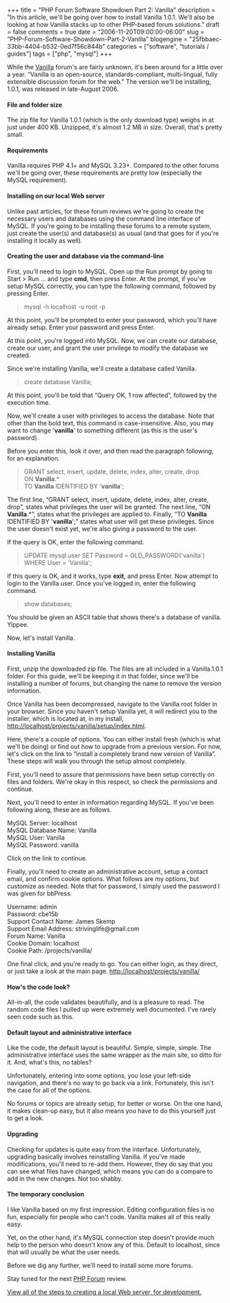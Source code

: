 +++
title = "PHP Forum Software Showdown Part 2: Vanilla"
description = "In this article, we'll be going over how to install Vanilla 1.0.1.  We'll also be looking at how Vanilla stacks up to other PHP-based forum solutions."
draft = false
comments = true
date = "2006-11-20T09:00:00-06:00"
slug = "PHP-Forum-Software-Showdown-Part-2-Vanilla"
blogengine = "25fbbaec-33bb-4404-b532-0ed7f56c844b"
categories = ["software", "tutorials / guides"]
tags = ["php", "mysql"]
+++

<p>
While the <a href="http://getvanilla.com/">Vanilla</a> forum&#39;s are fairly unknown, it&#39;s been around for a little over a year. &ldquo;Vanilla is an open-source, standards-compliant, multi-lingual, fully extensible discussion forum for the web.&rdquo; The version we&#39;ll be installing, 1.0.1, was released in late-August 2006.
</p>
<!--more-->
<h4>File and folder size</h4>
<p>
The zip file for Vanilla 1.0.1 (which is the only download type) weighs in at just under 400 KB. Unzipped, it&#39;s almost 1.2 MB in size. Overall, that&#39;s pretty small.<!--adsense-->
</p>
<h4>Requirements</h4>
<p>
Vanilla requires PHP 4.1+ and MySQL 3.23+. Compared to the other forums we&#39;ll be going over, these requirements are pretty low (especially the MySQL requirement).
</p>
<h4>Installing on our local Web server</h4>
<p>
Unlike past articles, for these forum reviews we&#39;re going to create the necessary users and databases using the command line interface of MySQL. If you&#39;re going to be installing these forums to a remote system, just create the user(s) and database(s) as usual (and that goes for if you&#39;re installing it locally as well).
</p>
<h4>Creating the user and database via the command-line</h4>
<p>
First, you&#39;ll need to login to MySQL. Open up the Run prompt by going to Start &gt; Run ... and type <strong>cmd</strong>, then press Enter. At the prompt, if you&#39;ve setup MySQL correctly, you can type the following command, followed by pressing Enter.
</p>
<blockquote>
	<p>
	mysql -h localhost -u root -p
	</p>
</blockquote>
<p>
At this point, you&#39;ll be prompted to enter your password, which you&#39;ll have already setup. Enter your password and press Enter.
</p>
<p>
At this point, you&#39;re logged into MySQL. Now, we can create our database, create our user, and grant the user privilege to modify the database we created.
</p>
<p>
Since we&#39;re installing Vanilla, we&#39;ll create a database called Vanilla.
</p>
<blockquote>
	<p>
	 create database Vanilla;
	</p>
</blockquote>
<p>
At this point, you&#39;ll be told that &ldquo;Query OK, 1 row affected&rdquo;, followed by the execution time.
</p>
<p>
Now, we&#39;ll create a user with privileges to access the database. Note that other than the bold text, this command is case-insensitive. Also, you may want to change &#39;<strong>vanilla</strong>&#39; to something different (as this is the user&#39;s password).
</p>
<p>
Before you enter this, look it over, and then read the paragraph following, for an explanation.
</p>
<blockquote>
	<p>
	 GRANT select, insert, update, delete, index, alter, create, drop<br />
	ON <strong>Vanilla</strong>.*<br />
	TO <strong>Vanilla</strong> IDENTIFIED BY &#39;<strong>vanilla</strong>&#39;;
	</p>
</blockquote>
<p>
The first line, &ldquo;GRANT select, insert, update, delete, index, alter, create, drop&rdquo;, states what privileges the user will be granted. The next line, &ldquo;ON <strong>Vanilla</strong>.*&rdquo;, states what the privileges are applied to. Finally, &ldquo;TO <strong>Vanilla</strong> IDENTIFIED BY &#39;<strong>vanilla</strong>&#39;;&rdquo; states what user will get these privileges. Since the user doesn&#39;t exist yet, we&#39;re also giving a password to the user.
</p>
<p>
If the query is OK, enter the following command.
</p>
<blockquote>
	<p>
	 UPDATE mysql.user SET Password = OLD_PASSWORD(&#39;vanilla&#39;) WHERE User = &#39;Vanilla&#39;;
	</p>
</blockquote>
<p>
If this query is OK, and it works, type <strong>exit</strong>, and press Enter. Now attempt to login to the Vanilla user. Once you&#39;ve logged in, enter the following command.
</p>
<blockquote>
	<p>
	 show databases;
	</p>
</blockquote>
<p>
You should be given an ASCII table that shows there&#39;s a database of vanilla. Yippee.
</p>
<p>
Now, let&#39;s install Vanilla.
</p>
<!--nextpage-->
<h4>Installing Vanilla</h4>
<p>
First, unzip the downloaded zip file. The files are all included in a Vanilla.1.0.1 folder. For this guide, we&#39;ll be keeping it in that folder, since we&#39;ll be installing a number of forums, but changing the name to remove the version information.<!--adsense-->
</p>
<p>
Once Vanilla has been decompressed, navigate to the Vanilla root folder in your browser. Since you haven&#39;t setup Vanilla yet, it will redirect you to the installer, which is located at, in my install, <a href="http://localhost/projects/vanilla/setup/index.html">http://localhost/projects/vanilla/setup/index.html</a>.
</p>
<p>
Here, there&#39;s a couple of options. You can either install fresh (which is what we&#39;ll be doing) or find out how to upgrade from a previous version. For now, let&#39;s click on the link to &ldquo;install a completely brand new version of Vanilla&rdquo;. These steps will walk you through the setup almost completely.
</p>
<p>
First, you&#39;ll need to assure that permissions have been setup correctly on files and folders. We&#39;re okay in this respect, so check the permissions and continue.
</p>
<p>
Next, you&#39;ll need to enter in information regarding MySQL. If you&#39;ve been following along, these are as follows.
</p>
<p>
MySQL Server: localhost<br />
MySQL Database Name: Vanilla<br />
MySQL User: Vanilla<br />
MySQL Password: vanilla
</p>
<p>
Click on the link to continue.
</p>
<p>
Finally, you&#39;ll need to create an administrative account, setup a contact email, and confirm cookie options. What follows are my options, but customize as needed. Note that for password, I simply used the password I was given for bbPress.
</p>
<p>
Username: admin<br />
Password: cbe15b<br />
Support Contact Name: James Skemp<br />
Support Email Address: strivinglife@gmail.com<br />
Forum Name: Vanilla<br />
Cookie Domain: localhost<br />
Cookie Path: /projects/vanilla/
</p>
<p>
One final click, and you&#39;re ready to go. You can either login, as they direct, or just take a look at the main page. <a href="http://localhost/projects/vanilla/">http://localhost/projects/vanilla/</a>
</p>
<!--nextpage-->
<h4>How&#39;s the code look?</h4>
<p>
All-in-all, the code validates beautifully, and is a pleasure to read. The random code files I pulled up were extremely well documented. I&#39;ve rarely seen code such as this.<!--adsense-->
</p>
<h4>Default layout and administrative interface</h4>
<p>
Like the code, the default layout is beautiful. Simple, simple, simple. The administrative interface uses the same wrapper as the main site, so ditto for it. And, what&#39;s this, no tables?
</p>
<p>
Unfortunately, entering into some options, you lose your left-side navigation, and there&#39;s no way to go back via a link. Fortunately, this isn&#39;t the case for all of the options.
</p>
<p>
No forums or topics are already setup, for better or worse. On the one hand, it makes clean-up easy, but it also means you have to do this yourself just to get a look.
</p>
<h4>Upgrading</h4>
<p>
Checking for updates is quite easy from the interface. Unfortunately, upgrading basically involves reinstalling Vanilla. If you&#39;ve made modifications, you&#39;ll need to re-add them. However, they do say that you can see what files have changed, which means you can do a compare to add in the new changes. Not too shabby.
</p>
<h4>The temporary conclusion</h4>
<p>
I like Vanilla based on my first impression. Editing configuration files is no fun, especially for people who can&#39;t code. Vanilla makes all of this really easy.
</p>
<p>
Yet, on the other hand, it&#39;s MySQL connection step doesn&#39;t provide much help to the person who doesn&#39;t know any of this. Default to localhost, since that will usually be what the user needs.
</p>
<p>
Before we dig any further, we&#39;ll need to install some more forums.
</p>
<p>
Stay tuned for the next <a href="/words/post/PHP-Forum-Software-Showdown.aspx">PHP Forum</a> review.
</p>
<p>
<a href="/local-apache-server/">View all of the steps to creating a local Web server, for development.</a>
</p>

